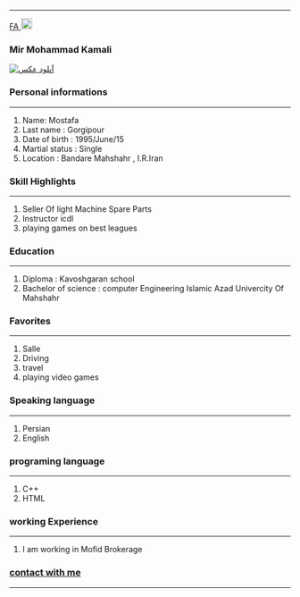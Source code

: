 
---
[FA](index.md)<a class="pt-trigger" href="index" data-animation="62"> <img src="img/Iran.png" width="20" height="20"/></a>

### Mir Mohammad Kamali
<a href="https://uupload.ir/view/1d9z_me.jpg" target="_blank"><img src="https://uupload.ir/files/1d9z_me_thumb.jpg" border="0" alt="آپلود عکس" /></a>

### Personal informations

---
<ol>
  <li> Name: Mostafa</li>
  <li> Last name : Gorgipour</li>
  <li> Date of birth : 1995/June/15</li>
  <li> Martial status : Single</li>
  <li> Location : Bandare Mahshahr , I.R.Iran</li>
</ol>


### Skill Highlights

---
<ol>
  <li> Seller Of Iight Machine Spare Parts</li>
  <li>Instructor icdl</li>
  <li>playing games on best leagues</li>
</ol>

### Education

---
<ol>
<li> Diploma : Kavoshgaran school
 </li>
<li> Bachelor of science : computer Engineering
 Islamic Azad Univercity Of Mahshahr </li>
</ol>

### Favorites

---
<ol>
  <li> Salle</li>
  <li> Driving</li>
  <li> travel </li>
  <li> playing video games</li>
</ol>

### Speaking language

---
<ol> 
  <li> Persian</li>
  <li> English</li>
</ol>

### programing language

---
<ol>
 <li> C++</li>
 <li> HTML</li>
</ol>

### working Experience

---
<ol>
  <li> I am working in Mofid Brokerage </li>
</ol>

### [contact with me](https://web.telegram.org/#/im?p=@M7M_K)


--- 


